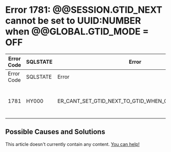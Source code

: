 
# Error 1781: @@SESSION.GTID_NEXT cannot be set to UUID:NUMBER when @@GLOBAL.GTID_MODE = OFF


| Error Code | SQLSTATE | Error | Description |
| --- | --- | --- | --- |
| Error Code | SQLSTATE | Error | Description |
| 1781 | HY000 | ER_CANT_SET_GTID_NEXT_TO_GTID_WHEN_GTID_MODE_IS_OFF | @@SESSION.GTID_NEXT cannot be set to UUID:NUMBER when @@GLOBAL.GTID_MODE = OFF. |




## Possible Causes and Solutions


This article doesn't currently contain any content. [You can help!](/kb/en/writing-and-editing-knowledge-base-articles/)

